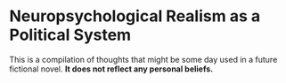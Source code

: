 # Neuropsychological Realism as a Political System

This is a compilation of thoughts that might be some day used in a future fictional novel. **It does not reflect any personal beliefs.**